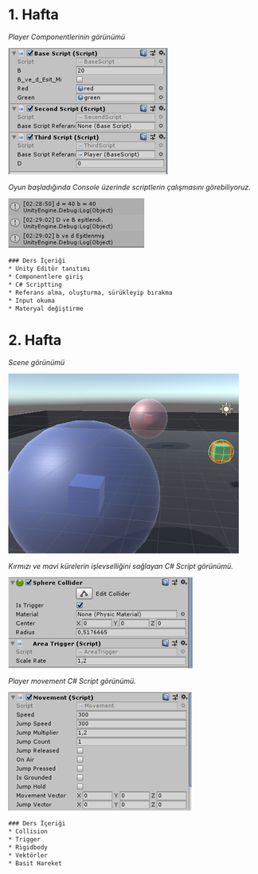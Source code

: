 # 1. Hafta
*Player Componentlerinin görünümü*

![Player objesi](images/1.hafta_0.PNG?raw=true "Player")

*Oyun başladığında Console üzerinde scriptlerin çalışmasını görebiliyoruz.*

![Console](images/1.hafta_1.PNG?raw=true "Console")

    ### Ders İçeriği
    * Unity Editör tanıtımı
    * Componentlere giriş
    * C# Scriptting
    * Referans alma, oluşturma, sürükleyip bırakma
    * Input okuma
    * Materyal değiştirme

# 2. Hafta
*Scene görünümü*

![Scene](images/2.hafta_0.PNG?raw=true "Scene")

*Kırmızı ve mavi kürelerin işlevselliğini sağlayan C# Script görünümü.*

![AreaTrigger](images/2.hafta_1.PNG?raw=true "AreaTrigger")

*Player movement  C# Script görünümü.*

![Player](images/2.hafta_2.PNG?raw=true "Player")

    ### Ders İçeriği
    * Collision
    * Trigger
    * Rigidbody
    * Vektörler
    * Basit Hareket 
